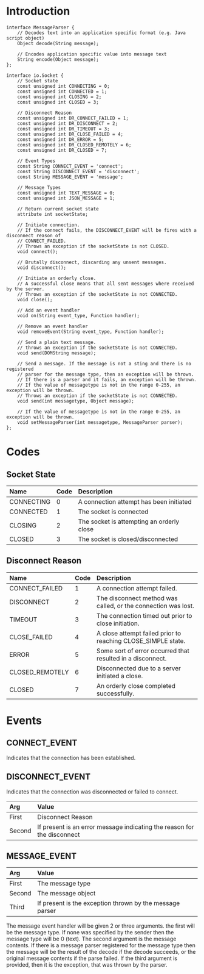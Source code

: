 # Introduction #

```
interface MessageParser {
	// Decodes text into an application specific format (e.g. Java script object)
	Object decode(String message);
	
	// Encodes application specific value into message text
	String encode(Object message);
};

interface io.Socket {
	// Socket state
	const unsigned int CONNECTING = 0;
	const unsigned int CONNECTED = 1;
	const unsigned int CLOSING = 2;
	const unsigned int CLOSED = 3;

	// Disconnect Reason
	const unsigned int DR_CONNECT_FAILED = 1;
	const unsigned int DR_DISCONNECT = 2;
	const unsigned int DR_TIMEOUT = 3;
	const unsigned int DR_CLOSE_FAILED = 4;
	const unsigned int DR_ERROR = 5;
	const unsigned int DR_CLOSED_REMOTELY = 6;
	const unsigned int DR_CLOSED = 7;

	// Event Types
	const String CONNECT_EVENT = 'connect';
	const String DISCONNECT_EVENT = 'disconnect';
	const String MESSAGE_EVENT = 'message';

	// Message Types
	const unsigned int TEXT_MESSAGE = 0;
	const unsigned int JSON_MESSAGE = 1;

	// Return current socket state
	attribute int socketState;

	// Initiate connection.
	// If the connect fails, the DISCONNECT_EVENT will be fires with a disconnect reason of
	// CONNECT_FAILED.
	// Throws an exception if the socketState is not CLOSED.
	void connect();

	// Brutally disconnect, discarding any unsent messages.
	void disconnect();
	
	// Initiate an orderly close.
	// A successful close means that all sent messages where received by the server.
	// Throws an exception if the socketState is not CONNECTED.
	void close();

	// Add an event handler
	void on(String event_type, Function handler);

	// Remove an event handler
	void removeEvent(String event_type, Function handler);

	// Send a plain text message.
	// throws an exception if the socketState is not CONNECTED.
	void send(DOMString message);
	
	// Send a message. If the message is not a sting and there is no registered
	// parser for the message type, then an exception will be thrown.
	// If there is a parser and it fails, an exception will be thrown.
	// If the value of messagetype is not in the range 0-255, an exception will be thrown.
	// Throws an exception if the socketState is not CONNECTED.
	void send(int messagetype, Object message);

	// If the value of messagetype is not in the range 0-255, an exception will be thrown.
	void setMessageParser(int messagetype, MessageParser parser);
};
```

# Codes #

## Socket State ##

| **Name** | **Code** | **Description** |
|:---------|:---------|:----------------|
| CONNECTING | 0 | A connection attempt has been initiated |
| CONNECTED | 1 | The socket is connected |
| CLOSING | 2 | The socket is attempting an orderly close |
| CLOSED | 3 | The socket is closed/disconnected |

## Disconnect Reason ##

| **Name** | **Code** | **Description** |
|:---------|:---------|:----------------|
| CONNECT\_FAILED | 1 | A connection attempt failed. |
| DISCONNECT | 2 | The disconnect method was called, or the connection was lost. |
| TIMEOUT | 3 | The connection timed out prior to close initiation. |
| CLOSE\_FAILED | 4 | A close attempt failed prior to reaching CLOSE\_SIMPLE state. |
| ERROR | 5 | Some sort of error occurred that resulted in a disconnect. |
| CLOSED\_REMOTELY | 6 | Disconnected due to a server initiated a close. |
| CLOSED | 7 | An orderly close completed successfully. |

# Events #

## CONNECT\_EVENT ##

Indicates that the connection has been established.

## DISCONNECT\_EVENT ##

Indicates that the connection was disconnected or failed to connect.

| **Arg** | **Value** |
|:--------|:----------|
| First | Disconnect Reason |
| Second | If present is an error message indicating the reason for the disconnect |

## MESSAGE\_EVENT ##

| **Arg** | **Value** |
|:--------|:----------|
| First | The message type |
| Second | The message object |
| Third | If present is the exception thrown by the message parser |

The message event handler will be given 2 or three arguments. the first will be the message type.
If none was specified by the sender then the message type will be 0 (text). The second argument is
the message contents. If there is a message parser registered for the message type then the message
will be the result of the decode if the decode succeeds, or the original message contents if the
parse failed. If the third argument is provided, then it is the exception, that was thrown by the
parser.